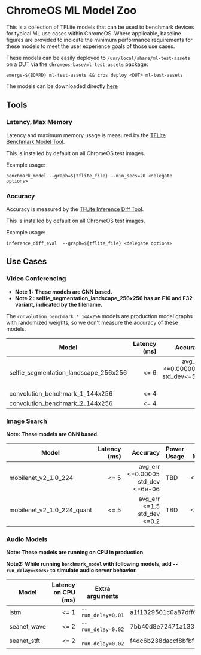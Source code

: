 # ChromeOS ML Model Zoo

This is a collection of TFLite models that can be used to benchmark devices
for typical ML use cases within ChromeOS. Where applicable, baseline figures
are provided to indicate the minimum performance requirements for these models
to meet the user experience goals of those use cases.

These models can be easily deployed to `/usr/local/share/ml-test-assets` on a
DUT via the `chromeos-base/ml-test-assets` package:

`emerge-${BOARD} ml-test-assets && cros deploy <DUT> ml-test-assets`

The models can be downloaded directly [here](https://commondatastorage.googleapis.com/chromeos-localmirror/distfiles/ml-test-assets-0.0.5.tar.xz)

## Tools

### Latency, Max Memory

Latency and maximum memory usage is measured by the
[TFLite Benchmark Model Tool](https://github.com/tensorflow/tensorflow/tree/master/tensorflow/lite/tools/benchmark).

This is installed by default on all ChromeOS test images.

Example usage:

`benchmark_model --graph=${tflite_file} --min_secs=20 <delegate options>`

### Accuracy

Accuracy is measured by the
[TFLite Inference Diff Tool](https://github.com/tensorflow/tensorflow/tree/master/tensorflow/lite/tools/evaluation/tasks/inference_diff).

This is installed by default on all ChromeOS test images.

Example usage:

`inference_diff_eval  --graph=${tflite_file} <delegate options>`

## Use Cases

### Video Conferencing

* **Note 1 : These models are CNN based.**
* **Note 2 : selfie_segmentation_landscape_256x256 has an F16 and F32 variant, indicated by the filename.**

The `convolution_benchmark_*_144x256` models are production model graphs with
randomized weights, so we don't measure the accuracy of these models.

| Model                                     | Latency (ms)  | Accuracy                                    | Power Usage | Max Memory |
|-------------------------------------------|--------------:|--------------------------------------------:|-------------|------------|
| selfie_segmentation_landscape_256x256     |          <= 6 | avg_err <=0.0000003<br/> std_dev<=5e-06     |         TBD |    <=100MB |
| convolution_benchmark_1_144x256           |          <= 4 | -                                           |         TBD |    <=100MB |
| convolution_benchmark_2_144x256           |          <= 4 | -                                           |         TBD |    <=100MB |

### Image Search

**Note: These models are CNN based.**

| Model                      | Latency (ms)  | Accuracy                               | Power Usage | Max Memory |
|----------------------------|--------------:|---------------------------------------:|-------------|------------|
| mobilenet_v2_1.0_224       |          <= 5 | avg_err <=0.00005<br/>std_dev <=6e-06  |         TBD |    <=150MB |
| mobilenet_v2_1.0_224_quant |          <= 5 | avg_err <=1.5<br/>std_dev <=0.2        |         TBD |    <=150MB |

### Audio Models

**Note: These models are running on CPU in production**

**Note2: While running `benchmark_model` with following models,
add `--run_delay=<secs>` to simulate audio server behavior.**

| Model       | Latency on CPU (ms) | Extra arguments    | sha256                                                           |
|-------------|--------------------:|--------------------| ---------------------------------------------------------------- |
| lstm        |                <= 1 | `--run_delay=0.01` | a1f1329501c0a87dff6a20d3b330cb73e85ccc23a5c36880c81476e2fb338fd2 |
| seanet_wave |                <= 2 | `--run_delay=0.02` | 7bb40d8e72471a13324491777e03207646f1641942d373d40478d237e87d032d |
| seanet_stft |                <= 2 | `--run_delay=0.02` | f4dc6b238daccf8bfbf5d92aa46c0e993c14c95bef3f6f2e9dfe4f156cba345c |
